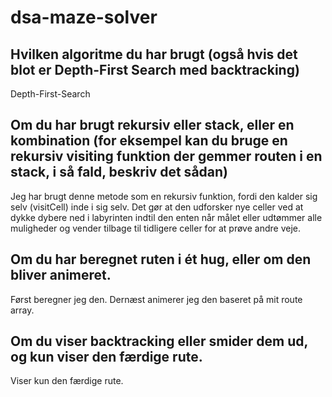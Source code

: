 # dsa-maze-solver

## Hvilken algoritme du har brugt (også hvis det blot er Depth-First Search med backtracking)
Depth-First-Search

## Om du har brugt rekursiv eller stack, eller en kombination (for eksempel kan du bruge en rekursiv visiting funktion der gemmer routen i en stack, i så fald, beskriv det sådan)
Jeg har brugt denne metode som en rekursiv funktion, fordi den kalder sig selv (visitCell) inde i sig selv. Det gør at den udforsker nye celler ved at dykke dybere ned i labyrinten indtil den enten når målet eller udtømmer alle muligheder og vender tilbage til tidligere celler for at prøve andre veje.

## Om du har beregnet ruten i ét hug, eller om den bliver animeret.
Først beregner jeg den. Dernæst animerer jeg den baseret på mit route array.

## Om du viser backtracking eller smider dem ud, og kun viser den færdige rute.
Viser kun den færdige rute.

